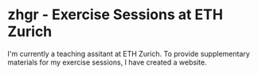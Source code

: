# zhgr - Exercise Sessions at ETH Zurich

I'm currently a teaching assitant at ETH Zurich. To provide supplementary materials for my
exercise sessions, I have created a website.
